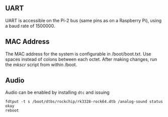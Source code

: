 ## UART
UART is accessible on the Pi-2 bus (same pins as on a Raspberry Pi), using a baud rate of 1500000.

## MAC Address
The MAC address for the system is configurable in /boot/boot.txt.  Use spaces instead of colons between each octet.  After making changes, run the *mkscr* script from within /boot.

## Audio
Audio can be enabled by installing `dtc` and issuing
```
fdtput -t s /boot/dtbs/rockchip/rk3328-rock64.dtb /analog-sound status okay
reboot
```
